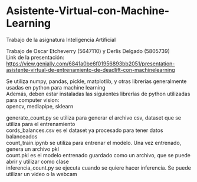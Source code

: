 # Asistente-Virtual-con-Machine-Learning
Trabajo de la asignatura Inteligencia Artificial

Trabajo de Oscar Etcheverry (5647110) y Derlis Delgado (5805739)  
Link de la presentación:  
https://view.genially.com/6841a0be6f01956893bb2051/presentation-asistente-virtual-de-entrenamiento-de-deadlift-con-machinelearning  

Se utiliza numpy, pandas, pickle, matplotlib, y otras librerías generalmente usadas en python para machine learning  
Además, deben estar instaladas las siguientes librerías de python utilizadas para computer vision:  
opencv, mediapipe, sklearn  

generate_count.py se utiliza para generar el archivo csv, dataset que se utiliza para el entrenamiento  
cords_balances.csv es el dataset ya procesado para tener datos balanceados  
count_train.ipynb se utiliza para entrenar el modelo. Una vez entrenado, genera un archivo pkl  
count.pkl es el modelo entrenado guardado como un archivo, que se puede abrir y utilizar como clase  
inferencia_count.py se ejecuta cuando se quiere hacer inferencia. Se puede utilizar un video o la webcam  

